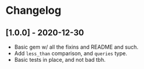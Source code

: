 # Changelog

## [1.0.0] - 2020-12-30
- Basic gem w/ all the fixins and README and such.
- Add `less_than` comparison, and `queries` type.
- Basic tests in place, and not bad tbh.
 
